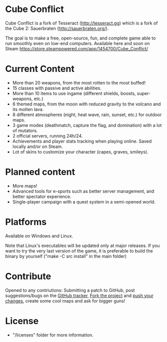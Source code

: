 # Cube Conflict

Cube Conflict is a fork of Tesseract (http://tesseract.gg) which is a fork of the Cube 2: Sauerbraten (http://sauerbraten.org/).

The goal is to make a free, open-source, fun, and complete game able to run smoothly even on low-end computers.
Available here and soon on Steam https://store.steampowered.com/app/1454700/Cube_Conflict/

# Current Content
- More than 20 weapons, from the most rotten to the most buffed!
- 15 classes with passive and active abilities.
- More than 10 items to use ingame (different shields, boosts, super-weapons, etc.)
- 6 themed maps, from the moon with reduced gravity to the volcano and its molten lava.
- 8 different atmospheres (night, heat wave, rain, sunset, etc.) for outdoor maps.
- 3 game modes (deathmatch, capture the flag, and domination) with a lot of mutators.
- 2 official servers, running 24h/24.
- Achievements and player stats tracking when playing online. Saved locally and/or on Steam.
- Lot of skins to customize your character (capes, graves, smileys).

# Planned content
- More maps!
- Advanced tools for e-sports such as better server management, and better spectator experience.
- Single-player campaign with a quest system in a semi-opened world.

# Platforms
Available on Windows and Linux.

Note that Linux's executables will be updated only at major releases. If you want to try the
very last version of the game, it is preferable to build the binary by yourself
("make -C src install" in the main folder)

# Contribute
Opened to any contriutions: Submitting a patch to GitHub, post suggestions/bugs on the [GitHub tracker](https://github.com/CubeConflict/Cube-Conflict/issues), 
[Fork the project](https://github.com/CubeConflict/Cube-Conflict/fork) and [push your changes](https://github.com/CubeConflict/Cube-Conflict/pulls),
create some cool maps and ask for bigger guns!

# License
- "/licenses" folder for more information.